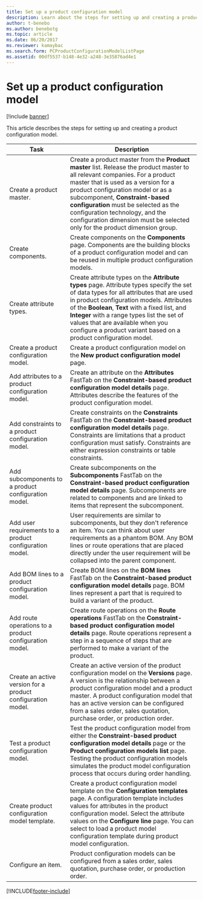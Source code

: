 ```yaml
---
title: Set up a product configuration model
description: Learn about the steps for setting up and creating a product configuration model with a table that defines various tasks.
author: t-benebo
ms.author: benebotg
ms.topic: article
ms.date: 06/20/2017
ms.reviewer: kamaybac
ms.search.form: PCProductConfigurationModelListPage
ms.assetid: 00df5537-b148-4e32-a248-3e35876ad4e1
---
```


# Set up a product configuration model

[!include [banner](../includes/banner.md)]

This article describes the steps for setting up and creating a product configuration model.

| Task                                                        | Description                                                                                                                                                                                                                                                                                                                                                                                        |
|-------------------------------------------------------------|----------------------------------------------------------------------------------------------------------------------------------------------------------------------------------------------------------------------------------------------------------------------------------------------------------------------------------------------------------------------------------------------------|
| Create a product master.                                    | Create a product master from the **Product master** list. Release the product master to all relevant companies. For a product master that is used as a version for a product configuration model or as a subcomponent, **Constraint-based configuration** must be selected as the configuration technology, and the configuration dimension must be selected only for the product dimension group. |
| Create components.                                          | Create components on the **Components** page. Components are the building blocks of a product configuration model and can be reused in multiple product configuration models.                                                                                                                                                                                                                      |
| Create attribute types.                                     | Create attribute types on the **Attribute types** page. Attribute types specify the set of data types for all attributes that are used in product configuration models. Attributes of the **Boolean**, **Text** with a fixed list, and **Integer** with a range types list the set of values that are available when you configure a product variant based on a product configuration model.       |
| Create a product configuration model.                       | Create a product configuration model on the **New product configuration model** page.                                                                                                                                                                                                                                                                                                              |
| Add attributes to a product configuration model.            | Create an attribute on the **Attributes** FastTab on the **Constraint-based product configuration model details** page. Attributes describe the features of the product configuration model.                                                                                                                                                                                                       |
| Add constraints to a product configuration model.           | Create constraints on the **Constraints** FastTab on the **Constraint-based product configuration model details** page. Constraints are limitations that a product configuration must satisfy. Constraints are either expression constraints or table constraints.                                                                                                                                 |
| Add subcomponents to a product configuration model.         | Create subcomponents on the **Subcomponents** FastTab on the **Constraint-based product configuration model details** page. Subcomponents are related to components and are linked to items that represent the subcomponent.                                                                                                                                                                       |
| Add user requirements to a product configuration model.     | User requirements are similar to subcomponents, but they don't reference an item. You can think about user requirements as a phantom BOM. Any BOM lines or route operations that are placed directly under the user requirement will be collapsed into the parent component.                                                                                                                       |
| Add BOM lines to a product configuration model.             | Create BOM lines on the **BOM lines** FastTab on the **Constraint-based product configuration model details** page. BOM lines represent a part that is required to build a variant of the product.                                                                                                                                                                                                 |
| Add route operations to a product configuration model.      | Create route operations on the **Route operations** FastTab on the **Constraint-based product configuration model details** page. Route operations represent a step in a sequence of steps that are performed to make a variant of the product.                                                                                                                                                    |
| Create an active version for a product configuration model. | Create an active version of the product configuration model on the **Versions** page. A version is the relationship between a product configuration model and a product master. A product configuration model that has an active version can be configured from a sales order, sales quotation, purchase order, or production order.                                                               |
| Test a product configuration model.                         | Test the product configuration model from either the **Constraint-based product configuration model details** page or the **Product configuration models list** page. Testing the product configuration models simulates the product model configuration process that occurs during order handling.                                                                                                |
| Create product configuration model template.                | Create a product configuration model template on the **Configuration templates** page. A configuration template includes values for attributes in the product configuration model. Select the attribute values on the **Configure line** page. You can select to load a product model configuration template during product model configuration.                                                   |
| Configure an item.                                          | Product configuration models can be configured from a sales order, sales quotation, purchase order, or production order.                                                                                                                                                                                                                                                                           |







[!INCLUDE[footer-include](../../includes/footer-banner.md)]